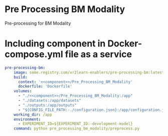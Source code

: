 # Pre Processing BM Modality
Pre-processing for BM Modality

# Including component in Docker-compose.yml file as a service 

```yaml
pre-processing-bm:
    image: some.registry.com/xr2learn-enablers/pre-processing-bm:latest
    build:
      context: '<<component>>/Pre_Processing_BM_Modality'
      dockerfile: 'Dockerfile'
    volumes:
      - "./<<component>>/Pre_Processing_BM_Modality:/app"
      - "./datasets:/app/datasets"
      - "./outputs:/app/outputs"
      - "${CONFIG_FILE_PATH:-./configuration.json}:/app/configuration.json"
    working_dir: /app
    environment:
      - EXPERIMENT_ID=${EXPERIMENT_ID:-development-model}
    command: python pre_processing_bm_modality/preprocess.py

```

